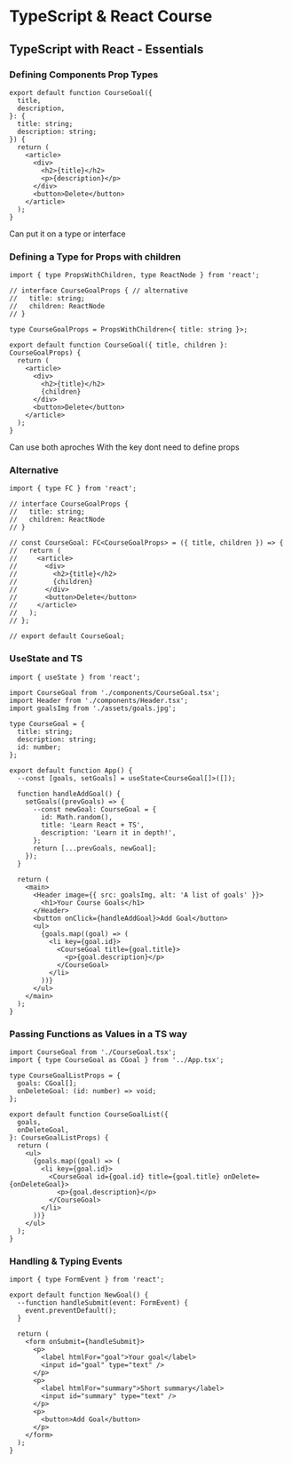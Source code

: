 
# TypeScript & React Course

## TypeScript with React - Essentials

### Defining Components Prop Types

````
export default function CourseGoal({
  title,
  description,
}: {
  title: string;
  description: string;
}) {
  return (
    <article>
      <div>
        <h2>{title}</h2>
        <p>{description}</p>
      </div>
      <button>Delete</button>
    </article>
  );
}
````

Can put it on a type or interface

### Defining a Type for Props with children

````
import { type PropsWithChildren, type ReactNode } from 'react';

// interface CourseGoalProps { // alternative
//   title: string;
//   children: ReactNode
// }

type CourseGoalProps = PropsWithChildren<{ title: string }>;

export default function CourseGoal({ title, children }: CourseGoalProps) {
  return (
    <article>
      <div>
        <h2>{title}</h2>
        {children}
      </div>
      <button>Delete</button>
    </article>
  );
}
````
Can use both aproches
With the key dont need to define props

### Alternative

````
import { type FC } from 'react';

// interface CourseGoalProps {
//   title: string;
//   children: ReactNode
// }

// const CourseGoal: FC<CourseGoalProps> = ({ title, children }) => {
//   return (
//     <article>
//       <div>
//         <h2>{title}</h2>
//         {children}
//       </div>
//       <button>Delete</button>
//     </article>
//   );
// };

// export default CourseGoal;
````

### UseState and TS

````
import { useState } from 'react';

import CourseGoal from './components/CourseGoal.tsx';
import Header from './components/Header.tsx';
import goalsImg from './assets/goals.jpg';

type CourseGoal = {
  title: string;
  description: string;
  id: number;
};

export default function App() {
  --const [goals, setGoals] = useState<CourseGoal[]>([]);

  function handleAddGoal() {
    setGoals((prevGoals) => {
      --const newGoal: CourseGoal = {
        id: Math.random(),
        title: 'Learn React + TS',
        description: 'Learn it in depth!',
      };
      return [...prevGoals, newGoal];
    });
  }

  return (
    <main>
      <Header image={{ src: goalsImg, alt: 'A list of goals' }}>
        <h1>Your Course Goals</h1>
      </Header>
      <button onClick={handleAddGoal}>Add Goal</button>
      <ul>
        {goals.map((goal) => (
          <li key={goal.id}>
            <CourseGoal title={goal.title}>
              <p>{goal.description}</p>
            </CourseGoal>
          </li>
        ))}
      </ul>
    </main>
  );
}
````

### Passing Functions as Values in a TS way

````
import CourseGoal from './CourseGoal.tsx';
import { type CourseGoal as CGoal } from '../App.tsx';

type CourseGoalListProps = {
  goals: CGoal[];
  onDeleteGoal: (id: number) => void;
};

export default function CourseGoalList({
  goals,
  onDeleteGoal,
}: CourseGoalListProps) {
  return (
    <ul>
      {goals.map((goal) => (
        <li key={goal.id}>
          <CourseGoal id={goal.id} title={goal.title} onDelete={onDeleteGoal}>
            <p>{goal.description}</p>
          </CourseGoal>
        </li>
      ))}
    </ul>
  );
}
````

### Handling & Typing Events

````
import { type FormEvent } from 'react';

export default function NewGoal() {
  --function handleSubmit(event: FormEvent) {
    event.preventDefault();
  }

  return (
    <form onSubmit={handleSubmit}>
      <p>
        <label htmlFor="goal">Your goal</label>
        <input id="goal" type="text" />
      </p>
      <p>
        <label htmlFor="summary">Short summary</label>
        <input id="summary" type="text" />
      </p>
      <p>
        <button>Add Goal</button>
      </p>
    </form>
  );
}
````
<!--stackedit_data:
eyJoaXN0b3J5IjpbMTExMzEzODA2MCwtMTQ2NDExNDA3OSwxMj
UyMzcxMjUsLTEwMTc4NzU0NDIsLTg2MjAwMDE3NywxNzgwNjI1
MDM5LC02NDgxODY5NjQsLTE0OTMxNjQ4MjUsMzg3OTM4MDU5LD
EzOTI2ODA1MTcsNTMxNTA4MDUxLDEwMjIyNzAyMDksLTE2NDk5
NTk5MzksMjEyNzAyMjY2LDE5OTk4MzkzMzBdfQ==
-->
